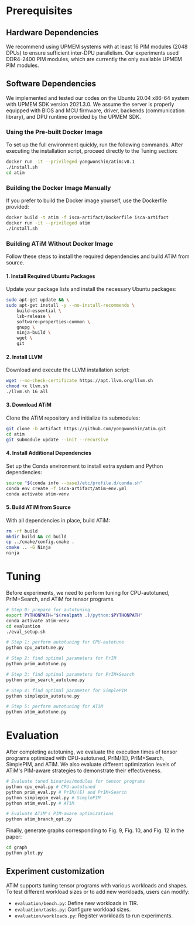 # Prerequisites
## Hardware Dependencies
We recommend using UPMEM systems with at least 16 PIM modules (2048 DPUs) to ensure sufficient inter-DPU parallelism. Our experiments used DDR4-2400 PIM modules, which are currently the only available UPMEM PIM modules.

## Software Dependencies
We implemented and tested our codes on the Ubuntu 20.04 x86-64 system with UPMEM SDK version 2021.3.0.
We assume the server is properly equipped with BIOS and MCU firmware, driver, backends (communication library), and DPU runtime provided by the UPMEM SDK.

### Using the Pre-built Docker Image
To set up the full environment quickly, run the following commands. After executing the installation script, proceed directly to the Tuning section:

```bash
docker run -it --privileged yongwonshin/atim:v0.1
./install.sh
cd atim
```
### Building the Docker Image Manually
If you prefer to build the Docker image yourself, use the Dockerfile provided:
```bash
docker build -t atim -f isca-artifact/Dockerfile isca-artifact
docker run -it --privileged atim
./install.sh
```

### Building ATiM Without Docker Image
Follow these steps to install the required dependencies and build ATiM from source.

#### 1. Install Required Ubuntu Packages

Update your package lists and install the necessary Ubuntu packages:

```bash
sudo apt-get update && \
sudo apt-get install -y --no-install-recommends \
    build-essential \
    lsb-release \
    software-properties-common \
    gnupg \
    ninja-build \
    wget \
    git
```

#### 2. Install LLVM

Download and execute the LLVM installation script:

```bash
wget --no-check-certificate https://apt.llvm.org/llvm.sh
chmod +x llvm.sh
./llvm.sh 16 all
```

#### 3. Download ATiM

Clone the ATiM repository and initialize its submodules:

```bash
git clone -b artifact https://github.com/yongwonshin/atim.git
cd atim
git submodule update --init --recursive
```

#### 4. Install Additional Dependencies

Set up the Conda environment to install extra system and Python dependencies:

```bash
source "$(conda info --base)/etc/profile.d/conda.sh"
conda env create -f isca-artifact/atim-env.yml
conda activate atim-venv
```

#### 5. Build ATiM from Source

With all dependencies in place, build ATiM:

```bash
rm -rf build
mkdir build && cd build
cp ../cmake/config.cmake .
cmake .. -G Ninja
ninja
```

# Tuning
Before experiments, we need to perform tuning for CPU-autotuned, PrIM+Search, and ATiM for tensor programs.

```bash
# Step 0: prepare for autotuning
export PYTHONPATH="$(realpath .)/python:$PYTHONPATH"
conda activate atim-venv
cd evaluation
./eval_setup.sh

# Step 1: perform autotuning for CPU-autotune
python cpu_autotune.py

# Step 2: find optimal parameters for PrIM
python prim_autotune.py

# Step 3: find optimal parameters for PrIM+Search
python prim_search_autotune.py

# Step 4: find optimal parameter for SimplePIM
python simplepim_autotune.py

# Step 5: perform autotuning for ATiM
python atim_autotune.py
```

# Evaluation
After completing autotuning, we evaluate the execution times of tensor programs optimized with CPU-autotuned, PrIM/(E), PrIM+Search, SimplePIM, and ATiM.
We also evaluate different optimization levels of ATiM's PIM-aware strategies to demonstrate their effectiveness.

```bash
# Evaluate tuned binaries/modules for tensor programs
python cpu_eval.py # CPU-autotuned
python prim_eval.py # PrIM/(E) and PrIM+Search
python simplepim_eval.py # SimplePIM
python atim_eval.py # ATiM

# Evaluate ATiM's PIM-aware optimizations
python atim_branch_opt.py
```

Finally, generate graphs corresponding to Fig. 9, Fig. 10, and Fig. 12 in the paper:

```bash
cd graph
python plot.py
```

## Experiment customization
ATiM supports tuning tensor programs with various workloads and shapes. To test different workload sizes or to add new workloads, users can modify:

- `evaluation/bench.py`: Define new workloads in TIR.
- `evaluation/tasks.py`: Configure workload sizes.
- `evaluation/workloads.py`: Register workloads to run experiments.
